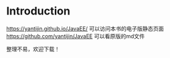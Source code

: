 # Introduction
https://yantijin.github.io/JavaEE/    可以访问本书的电子版静态页面
https://github.com/yantijin/JavaEE    可以看原版的md文件

整理不易，欢迎下载！
